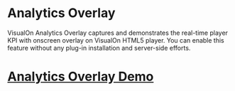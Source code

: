 # Analytics Overlay
VisualOn Analytics Overlay captures and demonstrates the real-time player KPI with onscreen overlay on VisualOn HTML5 player. You can enable this feature without any plug-in installation and server-side efforts.


# [Analytics Overlay Demo](https://www.visualon.com/index.php/html5-player-analytics-overlay-demo/)
